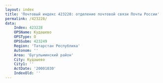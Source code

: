 ```yaml
---
layout: index
title: 'Почтовый индекс 423228: отделение почтовой связи Почты России'
permalink: /423228/
data:
    Index: 423228
    OPSName: Кудашево
    OPSType: О
    OPSSubm: 423249
    Region: 'Татарстан Республика'
    Autonom: ''
    Area: 'Бугульминский район'
    City: Кудашево
    City1: ''
    ActDate: '20001030'
    IndexOld: ''
---
```

